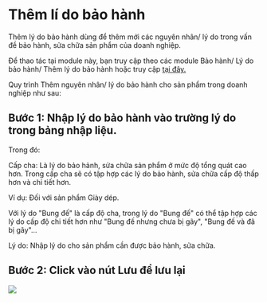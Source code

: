 # Thêm lí do bảo hành

Thêm lý do bảo hành dùng để thêm mới các nguyên nhân/ lý do trong vấn đề bảo hành, sửa chữa sản phẩm của doanh nghiệp.

Để thao tác tại module này, bạn truy cập theo các module Bảo hành/ Lý do bảo hành/ Thêm lý do bảo hành hoặc truy cập [tại đây.](https://nhanh.vn/warranty/setting/reason?tab=add)

Quy trình Thêm nguyên nhân/ lý do bảo hành cho sản phẩm trong doanh nghiệp như sau:

## Bước 1: Nhập lý do bảo hành vào trường lý do trong bảng nhập liệu.

Trong đó:

Cấp cha: Là lý do bảo hảnh, sửa chữa sản phẩm ở mức độ tổng quát cao hơn. Trong cấp cha sẽ có tập hợp các lý do bảo hành, sửa chữa cấp độ thấp hơn và chi tiết hơn.

Ví dụ: Đối với sản phẩm Giày dép.

Với lý do "Bung đế" là cấp độ cha, trong lý do "Bung đế" có thể tập hợp các lý do cấp độ chi tiết hơn như "Bung đế nhưng chưa bị gãy", "Bung đế và đã bị gãy"...

Lý do: Nhập lý do cho sản phẩm cần được bảo hành, sửa chữa.

## Bước 2: Click vào nút Lưu để lưu lại


![](https://raw.githubusercontent.com/nhanhapi/manual/master/docs/bao-hanh/img/li-do-bao-hanh.jpg)


